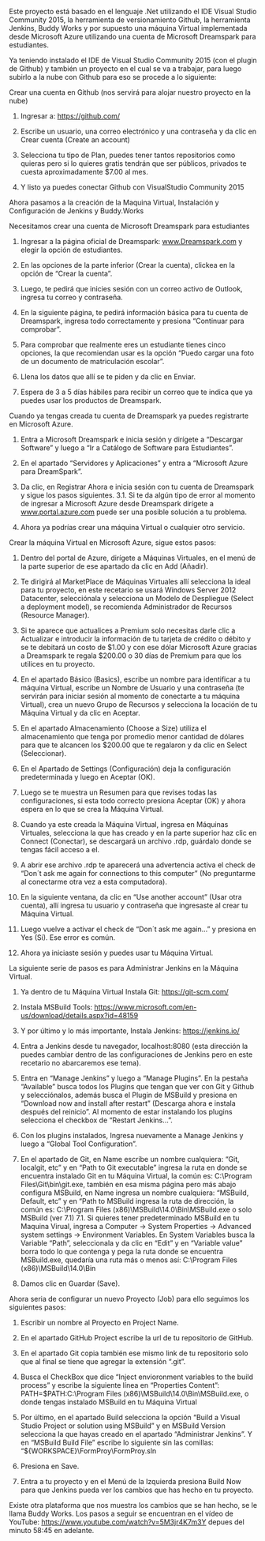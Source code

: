 Este proyecto está basado en el lenguaje .Net utilizando el IDE Visual Studio Community 2015, la herramienta de versionamiento Github, la herramienta Jenkins, Buddy Works y por supuesto una máquina Virtual implementada desde Microsoft Azure utilizando una cuenta de Microsoft Dreamspark para estudiantes.

Ya teniendo instalado el IDE de Visual Studio Community 2015 (con el plugin de Github) y también un proyecto en el cual se va a trabajar, para luego subirlo a la nube con Github para eso se procede a lo siguiente:

Crear una cuenta en Github (nos servirá para alojar nuestro proyecto en la nube)

1.	Ingresar a: https://github.com/

2.	Escribe un usuario, una correo electrónico y una contraseña y da clic en Crear cuenta (Create an account)

3.	Selecciona tu tipo de Plan, puedes tener tantos repositorios como quieras pero si lo quieres gratis tendrán que ser públicos, privados te cuesta aproximadamente $7.00 al mes.

4.	Y listo ya puedes conectar Github con VisualStudio Community 2015

Ahora pasamos a la creación de la Maquina Virtual, Instalación y Configuración de Jenkins y Buddy.Works

Necesitamos crear una cuenta de Microsoft Dreamspark para estudiantes

1.	Ingresar a la página oficial de Dreamspark: www.Dreamspark.com y elegir la opción de estudiantes.

2.	En las opciones de la parte inferior (Crear la cuenta), clickea en la opción de “Crear la cuenta”.

3.	Luego, te pedirá que inicies sesión con un correo activo de Outlook, ingresa tu correo y contraseña.

4.	En la siguiente página, te pedirá información básica para tu cuenta de Dreamspark, ingresa todo correctamente y presiona “Continuar para comprobar”.

5.	Para comprobar que realmente eres un estudiante tienes cinco opciones, la que recomiendan usar es la opción “Puedo cargar una foto de un documento de matriculación escolar”.

6.	Llena los datos que allí se te piden y da clic en Enviar.

7.	Espera de 3 a 5 días hábiles para recibir un correo que te indica que ya puedes usar los productos de Dreamspark.

Cuando ya tengas creada tu cuenta de Dreamspark ya puedes registrarte en Microsoft Azure.

1.	Entra a Microsoft Dreamspark e inicia sesión y dirígete a “Descargar Software” y luego a “Ir a Catálogo de Software para Estudiantes”.

2.	En el apartado “Servidores y Aplicaciones” y entra a “Microsoft Azure para DreamSpark”.

3.	Da clic, en Registrar Ahora e inicia sesión con tu cuenta de Dreamspark y sigue los pasos siguientes.
3.1.	Si te da algún tipo de error al momento de ingresar a Microsoft Azure desde Dreamspark dirígete a www.portal.azure.com puede ser una posible solución a tu problema.

4.	Ahora ya podrías crear una máquina Virtual o cualquier otro servicio.


Crear la máquina Virtual en Microsoft Azure, sigue estos pasos:

1.	Dentro del portal de Azure, dirígete a Máquinas Virtuales, en el menú de la parte superior de ese apartado da clic en Add (Añadir).

2.	Te dirigirá al MarketPlace de Máquinas Virtuales allí selecciona la ideal para tu proyecto, en este recetario se usará Windows Server 2012 Datacenter, selecciónala y selecciona un Modelo de Despliegue (Select a deployment model), se recomienda Administrador de Recursos (Resource Manager).


3.	Si te aparece que actualices a Premium solo necesitas darle clic a Actualizar e introducir la información de tu tarjeta de crédito o débito y se te debitará un costo de $1.00 y con ese dólar Microsoft Azure gracias a Dreamspark te regala $200.00 o 30 días de Premium para que los utilices en tu proyecto.

4.	En el apartado Básico (Basics), escribe un nombre para identificar a tu máquina Virtual, escribe un Nombre de Usuario y una contraseña (te servirán para iniciar sesión al momento de conectarte a tu máquina Virtual), crea un nuevo Grupo de Recursos y selecciona la locación de tu Máquina Virtual y da clic en Aceptar.

5.	En el apartado Almacenamiento (Choose a Size) utiliza el almacenamiento que tenga por promedio menor cantidad de dólares para que te alcancen los $200.00 que te regalaron y da clic en Select (Seleccionar).

6.	En el Apartado de Settings (Configuración) deja la configuración predeterminada y luego en Aceptar (OK).

7.	Luego se te muestra un Resumen para que revises todas las configuraciones, si esta todo correcto presiona Aceptar (OK) y ahora espera en lo que se crea la Máquina Virtual.

8.	Cuando ya este creada la Máquina Virtual, ingresa en Máquinas Virtuales, selecciona la que has creado y en la parte superior haz clic en Connect (Conectar), se descargará un archivo .rdp, guárdalo donde se tengas fácil acceso a el.

9.	A abrir ese archivo .rdp te aparecerá una advertencia activa el check de “Don´t ask me again for connections to this computer” (No preguntarme al conectarme otra vez a esta computadora).

10.	En la siguiente ventana, da clic en “Use another account” (Usar otra cuenta), allí ingresa tu usuario y contraseña que ingresaste al crear tu Máquina Virtual. 

11.	Luego vuelve a activar el check de “Don´t ask me again…” y presiona en Yes (Si). Ese error es común.

12.	Ahora ya iniciaste sesión y puedes usar tu Máquina Virtual.

La siguiente serie de pasos es para Administrar Jenkins en la Máquina Virtual.

1.	Ya dentro de tu Máquina Virtual Instala Git: https://git-scm.com/

2.	Instala MSBuild Tools: https://www.microsoft.com/en-us/download/details.aspx?id=48159

3.	Y por último y lo más importante, Instala Jenkins: https://jenkins.io/

4.	Entra a Jenkins desde tu navegador, localhost:8080 (esta dirección la puedes cambiar dentro de las configuraciones de Jenkins pero en este recetario no abarcaremos ese tema).

5.	Entra en “Manage Jenkins” y luego a “Manage Plugins”. En la pestaña “Available” busca todos los Plugins que tengan que ver con Git y Github y selecciónalos, además busca el Plugin de MSBuild y presiona en “Download now and install after restart” (Descarga ahora e instala después del reinicio”. Al momento de estar instalando los plugins selecciona el checkbox de “Restart Jenkins…”.

6.	Con los plugins instalados, Ingresa nuevamente a Manage Jenkins y luego a “Global Tool Configuration”.

7.	En el apartado de Git, en Name escribe un nombre cualquiera: “Git, localgit, etc” y en “Path to Git executable” ingresa la ruta en donde se encuentra instalado Git en tu Máquina Virtual, la común es: C:\Program Files\Git\bin\git.exe, también en esa misma página pero más abajo configura MSBuild, en Name ingresa un nombre cualquiera: “MSBuild, Default, etc” y en “Path to MSBuild ingresa la ruta de dirección, la común es: C:\Program Files (x86)\MSBuild\14.0\Bin\MSBuild.exe o solo MSBuild (ver 7.1)
7.1.	Si quieres tener predeterminado MSBuild en tu Maquina Virual, ingresa a Computer -> System Properties -> Advanced system settings -> Environment Variables. En System Variables busca la Variable “Path”, seleccionala y da clic en “Edit” y en “Variable value” borra todo lo que contenga y pega la ruta donde se encuentra MSBuild.exe, quedaría una ruta más o menos así: C:\Program Files (x86)\MSBuild\14.0\Bin

8.	Damos clic en Guardar (Save).

Ahora seria de configurar un nuevo Proyecto (Job) para ello seguimos los siguientes pasos:

1.	Escribir un nombre al Proyecto en Project Name.

2.	En el apartado GitHub Project escribe la url de tu repositorio de GitHub.

3.	En el apartado Git copia también ese mismo link de tu repositorio solo que al final se tiene que agregar la extensión “.git”.

4.	Busca el CheckBox que dice “Inject envioronment variables to the build process” y escribe la siguiente línea en “Properties Content”: PATH=$PATH:C:\Program Files (x86)\MSBuild\14.0\Bin\MSBuild.exe, o donde tengas instalado MSBuild en tu Máquina Virtual

5.	Por último, en el apartado Build selecciona la opción “Build a Visual Studio Project or solution using MSBuild” y en MSBuild Version selecciona la que hayas creado en el apartado “Administrar Jenkins”. Y en “MSBuild Build File” escribe lo siguiente sin las comillas: “${WORKSPACE}\FormProy\FormProy.sln

6.	Presiona en Save.

7.	Entra a tu proyecto y en el Menú de la Izquierda presiona Build Now para que Jenkins pueda ver los cambios que has hecho en tu proyecto.

Existe otra plataforma que nos muestra los cambios que se han hecho, se le llama Buddy Works. Los pasos a seguir se encuentran en el vídeo de YouTube: https://www.youtube.com/watch?v=5M3jr4K7m3Y depues del minuto 58:45 en adelante. 

